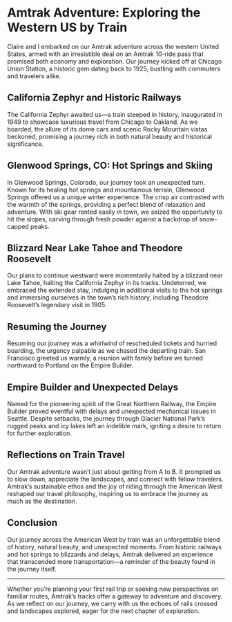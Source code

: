 # Amtrak Adventure: Exploring the Western US by Train

Claire and I embarked on our Amtrak adventure across the western United States, armed with an irresistible deal on an Amtrak 10-ride pass that promised both economy and exploration. Our journey kicked off at Chicago Union Station, a historic gem dating back to 1925, bustling with commuters and travelers alike.

## California Zephyr and Historic Railways

The California Zephyr awaited us—a train steeped in history, inaugurated in 1949 to showcase luxurious travel from Chicago to Oakland. As we boarded, the allure of its dome cars and scenic Rocky Mountain vistas beckoned, promising a journey rich in both natural beauty and historical significance.

## Glenwood Springs, CO: Hot Springs and Skiing

In Glenwood Springs, Colorado, our journey took an unexpected turn. Known for its healing hot springs and mountainous terrain, Glenwood Springs offered us a unique winter experience. The crisp air contrasted with the warmth of the springs, providing a perfect blend of relaxation and adventure. With ski gear rented easily in town, we seized the opportunity to hit the slopes, carving through fresh powder against a backdrop of snow-capped peaks.

## Blizzard Near Lake Tahoe and Theodore Roosevelt

Our plans to continue westward were momentarily halted by a blizzard near Lake Tahoe, halting the California Zephyr in its tracks. Undeterred, we embraced the extended stay, indulging in additional visits to the hot springs and immersing ourselves in the town’s rich history, including Theodore Roosevelt’s legendary visit in 1905.

## Resuming the Journey

Resuming our journey was a whirlwind of rescheduled tickets and hurried boarding, the urgency palpable as we chased the departing train. San Francisco greeted us warmly, a reunion with family before we turned northward to Portland on the Empire Builder.

## Empire Builder and Unexpected Delays

Named for the pioneering spirit of the Great Northern Railway, the Empire Builder proved eventful with delays and unexpected mechanical issues in Seattle. Despite setbacks, the journey through Glacier National Park’s rugged peaks and icy lakes left an indelible mark, igniting a desire to return for further exploration.

## Reflections on Train Travel

Our Amtrak adventure wasn’t just about getting from A to B. It prompted us to slow down, appreciate the landscapes, and connect with fellow travelers. Amtrak’s sustainable ethos and the joy of riding through the American West reshaped our travel philosophy, inspiring us to embrace the journey as much as the destination.

## Conclusion

Our journey across the American West by train was an unforgettable blend of history, natural beauty, and unexpected moments. From historic railways and hot springs to blizzards and delays, Amtrak delivered an experience that transcended mere transportation—a reminder of the beauty found in the journey itself.

---

Whether you’re planning your first rail trip or seeking new perspectives on familiar routes, Amtrak’s tracks offer a gateway to adventure and discovery. As we reflect on our journey, we carry with us the echoes of rails crossed and landscapes explored, eager for the next chapter of exploration.


